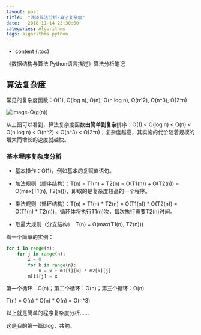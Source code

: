 ```yaml
---
layout: post
title:  "浅谈算法分析-算法复杂度"
date:   2018-11-14 23:30:00
categories: Algorithms
tags: algorithms python
---
```


* content
{:toc}

《数据结构与算法 Python语言描述》算法分析笔记

## 算法复杂度

常见的复杂度函数：O(1), O(log n), O(n), O(n log n), O(n^2), O(n^3), O(2^n)

![image-O(g(n))](http://i.imgur.com/LpD7WBD.png)

从上图可以看到，算法复杂度函数**由简单到复杂**排序：O(1) < O(log n) < O(n) < O(n log n) < O(n^2) < O(n^3) < O(2^n)；复杂度越高，其实施的代价随着规模的增大而增长的速度就越快。

### 基本程序复杂度分析

* 基本操作：O(1)，例如基本的复赋值语句。

* 加法规则（顺序结构）：T(n) = T1(n) + T2(n) = O(T1(n)) + O(T2(n)) = O(max(T1(n), T2(n)))，即取的是复杂度较高的一个程序。

* 乘法规则（循环结构）：T(n) = T1(n) * T2(n) = O(T1(n)) * O(T2(n)) = O(T1(n) * T2(n))，循环体将执行T1(n)次，每次执行需要T2(n)时间。

* 取最大规则（分支结构）：T(n) = O(max(T1(n), T2(n)))

看一个简单的实例：

```python
for i in range(n):
    for j in range(n):
        x = 0
        for k in range(n):
            x = x + m1[i][k] * m2[k][j]
        m[i][j] = x
```

第一个循环：O(n)；第二个循环：O(n)；第三个循环：O(n)

T(n) = O(n) * O(n) * O(n) = O(n^3)

以上就是简单的程序复杂度分析......

这是我的第一篇blog，共勉。


